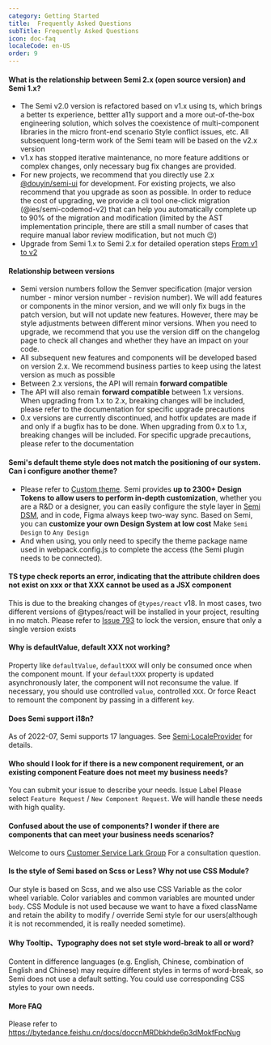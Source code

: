 ```yaml
---
category: Getting Started
title:  Frequently Asked Questions
subTitle: Frequently Asked Questions
icon: doc-faq
localeCode: en-US
order: 9
---
```




#### What is the relationship between Semi 2.x (open source version) and Semi 1.x?
 - The Semi v2.0 version is refactored based on v1.x using ts, which brings a better ts experience, bettter a11y support and a more out-of-the-box engineering solution, which solves the coexistence of multi-component libraries in the micro front-end scenario Style conflict issues, etc. All subsequent long-term work of the Semi team will be based on the v2.x version
 - v1.x has stopped iterative maintenance, no more feature additions or complex changes, only necessary bug fix changes are provided.
 - For new projects, we recommend that you directly use 2.x [@douyin/semi-ui](https://semi.design) for development. For existing projects, we also recommend that you upgrade as soon as possible. In order to reduce the cost of upgrading, we provide a cli tool one-click migration (@ies/semi-codemod-v2) that can help you automatically complete up to 90% of the migration and modification (limited by the AST implementation principle, there are still a small number of cases that require manual labor review modification, but not much 😉)
 - Upgrade from Semi 1.x to Semi 2.x for detailed operation steps [From v1 to v2](https://semi.design/zh-CN/start/update-to-v2)

#### Relationship between versions

- Semi version numbers follow the Semver specification (major version number - minor version number - revision number). We will add features or components in the minor version, and we will only fix bugs in the patch version, but will not update new features. However, there may be style adjustments between different minor versions. When you need to upgrade, we recommend that you use the version diff on the changelog page to check all changes and whether they have an impact on your code.
- All subsequent new features and components will be developed based on version 2.x. We recommend business parties to keep using the latest version as much as possible
- Between 2.x versions, the API will remain **forward compatible**
- The API will also remain **forward compatible** between 1.x versions. When upgrading from 1.x to 2.x, breaking changes will be included, please refer to the documentation for specific upgrade precautions
- 0.x versions are currently discontinued, and hotfix updates are made if and only if a bugfix has to be done. When upgrading from 0.x to 1.x, breaking changes will be included. For specific upgrade precautions, please refer to the documentation

#### Semi's default theme style does not match the positioning of our system. Can i configure another theme?

- Please refer to [Custom theme](/en-US/start/customize-theme). Semi provides **up to 2300+ Design Tokens to allow users to perform in-depth customization**, whether you are a R&D or a designer, you can easily configure the style layer in [Semi DSM](/dsm), and in code, Figma always keep two-way sync. Based on Semi, you can **customize your own Design System at low cost**  Make `Semi Design` to `Any Design`
- And when using, you only need to specify the theme package name used in webpack.config.js to complete the access (the Semi plugin needs to be connected).

#### TS type check reports an error, indicating that the attribute children does not exist on xxx or that XXX cannot be used as a JSX component
This is due to the breaking changes of `@types/react` v18. In most cases, two different versions of @types/react will be installed in your project, resulting in no match. Please refer to [Issue 793](https://github.com/DouyinFE/semi-design/issues/793) to lock the version, ensure that only a single version exists

#### Why is defaultValue, default XXX not working?

Property like `defaultValue`, `defaultXXX` will only be consumed once when the component mount. If your `defaultXXX` property is updated asynchronously later, the component will not reconsume the value. If necessary, you should use controlled `value`, controlled `XXX`.
Or force React to remount the component by passing in a different `key`.

#### Does Semi support i18n?
As of 2022-07, Semi supports 17 languages. See [Semi·LocaleProvider](/en-US/other/locale) for details.

#### Who should I look for if there is a new component requirement, or an existing component Feature does not meet my business needs?

You can submit your issue to describe your needs. Issue Label Please select `Feature Request` / `New Component Request`. We will handle these needs with high quality.

#### Confused about the use of components? I wonder if there are components that can meet your business needs scenarios?

Welcome to ours [Customer Service Lark Group](https://bytedance.feishu.cn/docs/doccnw93Dujm3UCkHRDTMTm1qwe) For a consultation question.

#### Is the style of Semi based on Scss or Less? Why not use CSS Module?

Our style is based on Scss, and we also use CSS Variable as the color wheel variable. Color variables and common variables are mounted under `body`. CSS Module is not used because we want to have a fixed className and retain the ability to modify / override Semi style for our users(although it is not recommended, it is really needed sometime).

#### Why Tooltip、Typography does not set style word-break to all or word?  
   Content in difference languages (e.g. English, Chinese, combination of English and Chinese) may require different styles in terms of word-break, so Semi does not use a default setting. You could use corresponding CSS styles to your own needs.

#### More FAQ
Please refer to https://bytedance.feishu.cn/docs/doccnMRDbkhde6p3dMokfFpcNug